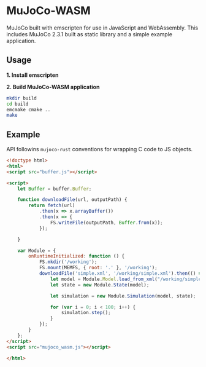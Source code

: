 # MuJoCo-WASM

MuJoCo built with emscripten for use in JavaScript and WebAssembly. This includes MuJoCo 2.3.1 built as static library and a simple example application.

## Usage

**1. Install emscripten**

**2. Build MuJoCo-WASM application**

```bash
mkdir build
cd build
emcmake cmake ..
make
```

## Example

API followins `mujoco-rust` conventions for wrapping C code to JS objects.

```html
<!doctype html>
<html>
<script src="buffer.js"></script>

<script>
    let Buffer = buffer.Buffer;

    function downloadFile(url, outputPath) {
        return fetch(url)
            .then(x => x.arrayBuffer())
            .then(x => {
                FS.writeFile(outputPath, Buffer.from(x));
            });

    }

    var Module = {
        onRuntimeInitialized: function () {
            FS.mkdir('/working');
            FS.mount(MEMFS, { root: '.' }, '/working');
            downloadFile('simple.xml', '/working/simple.xml').then(() => {
                let model = Module.Model.load_from_xml("/working/simple.xml");
                let state = new Module.State(model);

                let simulation = new Module.Simulation(model, state);

                for (var i = 0; i < 100; i++) {
                    simulation.step();
                }
            });
        }
    };
</script>
<script src="mujoco_wasm.js"></script>

</html>
```
